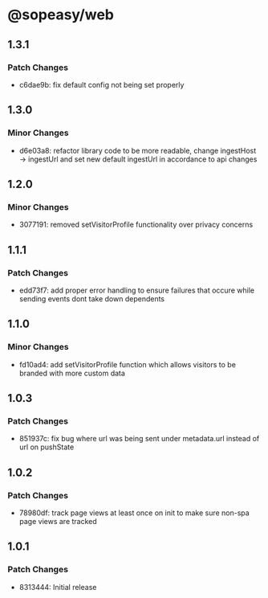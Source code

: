 # @sopeasy/web

## 1.3.1

### Patch Changes

- c6dae9b: fix default config not being set properly

## 1.3.0

### Minor Changes

- d6e03a8: refactor library code to be more readable, change ingestHost -> ingestUrl and set new default ingestUrl in accordance to api changes

## 1.2.0

### Minor Changes

- 3077191: removed setVisitorProfile functionality over privacy concerns

## 1.1.1

### Patch Changes

- edd73f7: add proper error handling to ensure failures that occure while sending events dont take down dependents

## 1.1.0

### Minor Changes

- fd10ad4: add setVisitorProfile function which allows visitors to be branded with more custom data

## 1.0.3

### Patch Changes

- 851937c: fix bug where url was being sent under metadata.url instead of url on pushState

## 1.0.2

### Patch Changes

- 78980df: track page views at least once on init to make sure non-spa page views are tracked

## 1.0.1

### Patch Changes

- 8313444: Initial release
